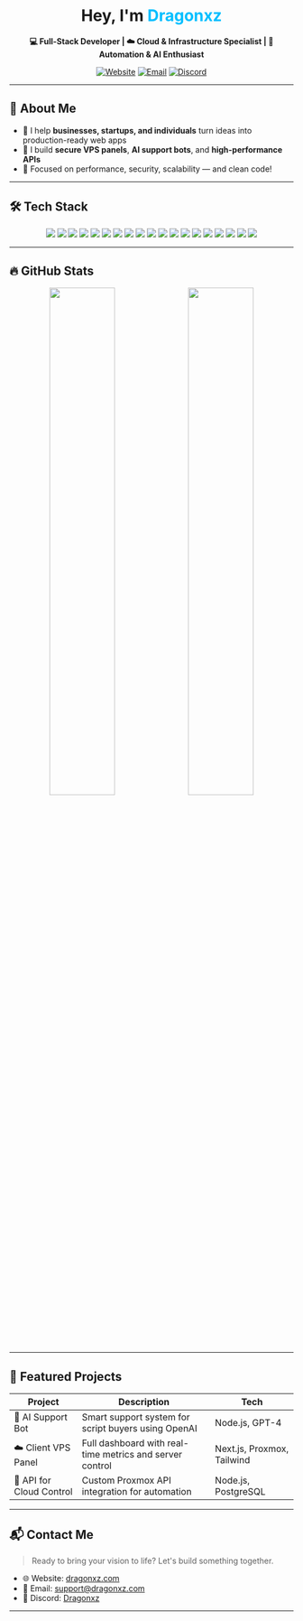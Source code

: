 <h1 align="center">Hey, I'm <span style="color:#00bfff">Dragonxz</span></h1>

<p align="center">
  <strong>💻 Full-Stack Developer | ☁️ Cloud & Infrastructure Specialist | 🤖 Automation & AI Enthusiast</strong>
</p>

<p align="center">
  <a href="https://dragonxz.com" target="_blank"><img alt="Website" src="https://img.shields.io/badge/Portfolio-dragonxz.com-blue?style=for-the-badge&logo=chrome&logoColor=white" /></a>
  <a href="mailto:your@email.com"><img alt="Email" src="https://img.shields.io/badge/Email-Contact-blueviolet?style=for-the-badge&logo=gmail&logoColor=white" /></a>
  <a href="https://discord.com/users/481211563735253022" target="_blank"><img alt="Discord" src="https://img.shields.io/badge/Discord-Community-5865F2?style=for-the-badge&logo=discord&logoColor=white" /></a>
</p>

---

## 🧠 About Me

- 🚀 I help **businesses, startups, and individuals** turn ideas into production-ready web apps
- 🔐 I build **secure VPS panels**, **AI support bots**, and **high-performance APIs**
- 🎯 Focused on performance, security, scalability — and clean code!

---

## 🛠️ Tech Stack

<p align="center">
  <img src="https://img.shields.io/badge/-Next.js-black?logo=next.js&style=for-the-badge" />
  <img src="https://img.shields.io/badge/-React-61DAFB?logo=react&style=for-the-badge&logoColor=black" />
  <img src="https://img.shields.io/badge/-JavaScript-F7DF1E?logo=javascript&style=for-the-badge&logoColor=black" />
  <img src="https://img.shields.io/badge/-TypeScript-3178C6?logo=typescript&style=for-the-badge&logoColor=white" />
  <img src="https://img.shields.io/badge/-Node.js-339933?logo=node.js&style=for-the-badge&logoColor=white" />
  <img src="https://img.shields.io/badge/-TailwindCSS-06B6D4?logo=tailwindcss&style=for-the-badge&logoColor=white" />
  <img src="https://img.shields.io/badge/-Prisma-2D3748?logo=prisma&style=for-the-badge&logoColor=white" />
  <img src="https://img.shields.io/badge/-PostgreSQL-4169E1?logo=postgresql&style=for-the-badge&logoColor=white" />
  <img src="https://img.shields.io/badge/-MySQL-4479A1?logo=mysql&style=for-the-badge&logoColor=white" />
  <img src="https://img.shields.io/badge/-SQLite-003B57?logo=sqlite&style=for-the-badge&logoColor=white" />
  <img src="https://img.shields.io/badge/-Redis-DC382D?logo=redis&style=for-the-badge&logoColor=white" />
  <img src="https://img.shields.io/badge/-Docker-2496ED?logo=docker&style=for-the-badge&logoColor=white" />
  <img src="https://img.shields.io/badge/-Nginx-009639?logo=nginx&style=for-the-badge&logoColor=white" />
  <img src="https://img.shields.io/badge/-Linux-FCC624?logo=linux&style=for-the-badge&logoColor=black" />
  <img src="https://img.shields.io/badge/-Windows-0078D6?logo=windows&style=for-the-badge&logoColor=white" />
  <img src="https://img.shields.io/badge/-Proxmox-E57000?style=for-the-badge" />
  <img src="https://img.shields.io/badge/-VMware-607078?logo=vmware&style=for-the-badge&logoColor=white" />
  <img src="https://img.shields.io/badge/-Virtualizor-0066cc?style=for-the-badge" />
  <img src="https://img.shields.io/badge/-Vercel-000000?logo=vercel&style=for-the-badge&logoColor=white" />
</p>

---

## 🔥 GitHub Stats

<p align="center">
  <img src="https://github-readme-stats.vercel.app/api?username=DragonxzV1&show_icons=true&theme=tokyonight&hide_border=true" width="48%" />
  <img src="https://github-readme-streak-stats.herokuapp.com?user=DragonxzV1&theme=tokyonight&hide_border=true" width="48%" />
</p>

---

## 🌟 Featured Projects

| Project | Description | Tech |
|--------|-------------|------|
| 🧠 AI Support Bot | Smart support system for script buyers using OpenAI | Node.js, GPT-4 |
| ☁️ Client VPS Panel | Full dashboard with real-time metrics and server control | Next.js, Proxmox, Tailwind |
| 🔌 API for Cloud Control | Custom Proxmox API integration for automation | Node.js, PostgreSQL |

---

## 📬 Contact Me

> Ready to bring your vision to life? Let's build something together.

- 🌐 Website: [dragonxz.com](https://dragonxz.com)
- 📧 Email: [support@dragonxz.com](mailto:support@dragonxz.com)
- 💬 Discord: [Dragonxz](https://discord.com/users/481211563735253022)

---
